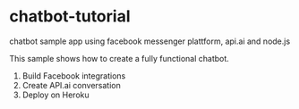 # chatbot-tutorial
chatbot sample app using facebook messenger plattform, api.ai and node.js

This sample shows how to create a fully functional chatbot.


1. Build Facebook integrations
2. Create API.ai conversation
3. Deploy on Heroku
